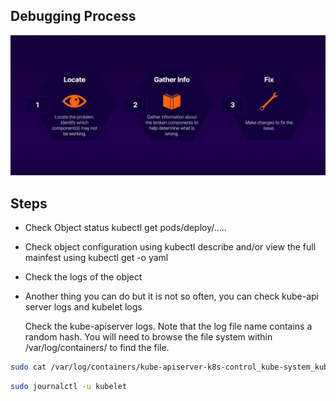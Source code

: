 ## Debugging Process
![](debugging.png)

## Steps

- Check Object status kubectl get pods/deploy/.....

- Check object configuration using kubectl describe and/or view the full mainfest using kubectl get -o yaml

- Check the logs of the object

- Another thing you can do but it is not so often, you can check kube-api server logs and kubelet logs

    Check the kube-apiserver logs. Note that the log file name contains a random hash. You will need to browse the file system
    within /var/log/containers/ to find the file.

```bash
sudo cat /var/log/containers/kube-apiserver-k8s-control_kube-system_kube-apiserver-<hash>.log
```

```bash
sudo journalctl -u kubelet
```
